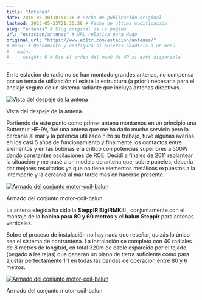 ```yaml
---
title: "Antenas"
date: 2018-08-30T18:51:36 # Fecha de publicación original
lastmod: 2023-05-23T21:35:28 # Fecha de última modificación
slug: "antenas" # Slug original de la página
url: "estacion/antenas" # URL relativa para Hugo
original_url: "https://www.eb1tr.com/estacion/antenas/"
# menu: # Descomenta y configura si quieres añadirla a un menú
#   main:
#     weight: 0 # Usa el orden del menú de WP si está disponible
---
```


En la estación de radio no se han montado grandes antenas, no compensa por un tema de utilización ni existe la estructura (a priori) necesaria para el anclaje seguro de un sistema radiante que incluya antenas directivas.

[![Vista del despeje de la antena](https://www.eb1tr.com/wp-content/uploads/2010/09/SDC12362.jpg)](http://eb1tr.info/wp-content/uploads/2010/09/SDC12362.jpg)

Vista del despeje de la antena

Partiendo de este punto como primer antena montamos en un principio una Butternut HF-9V, fué una antena que me ha dado mucho servicio pero la cercanía al mar y la potencia utilizado hizo su trabajo, tuve algunas averías en los casi 5 años de funcionamiento y finalmente los contactos entre elementos y en las bobinas era crítico con potencias superiores a 500W dando constantes oscilaciones de ROE. Decidí a finales de 2011 replantear la situación y me pasé a un modelo de antena que, sobre papeles, debería dar mejores resultados ya que no tiene elementos metálicos expuestos a la intemperie y la cercanía al mar tarde mas en hacerse presente.

[![Armado del conjunto motor-coil-balun](https://www.eb1tr.com/wp-content/uploads/2010/09/SDC12348.jpg)](http://eb1tr.info/wp-content/uploads/2010/09/SDC12348.jpg)

Armado del conjunto motor-coil-balun

La antena elegida ha sido la **SteppIR BigIRMKIII** , conjuntamente con el montaje de la **bobina para 80 y 60 metros** y el **balun Steppir** para antenas verticales.

Sobre el proceso de instalación no hay nada que reseñar, quizás lo único sea el sistema de contrantena. La instalación se completo con 40 radiales de 8 metros de longitud, en total 320m de cable esparcido por el tejado (pegado a las tejas) que generan un plano de tierra suficiente como para ajustar perfectamente 1:1 en todas las bandas de operación entre 80 y 6 metros.

[![Armado del conjunto motor-coil-balun](https://www.eb1tr.com/wp-content/uploads/2010/09/SDC12370.jpg)](http://eb1tr.info/wp-content/uploads/2010/09/SDC12370.jpg)

Armado del conjunto motor-coil-balun

